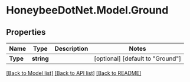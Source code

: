 
# HoneybeeDotNet.Model.Ground

## Properties

Name | Type | Description | Notes
------------ | ------------- | ------------- | -------------
**Type** | **string** |  | [optional] [default to "Ground"]

[[Back to Model list]](../README.md#documentation-for-models)
[[Back to API list]](../README.md#documentation-for-api-endpoints)
[[Back to README]](../README.md)

